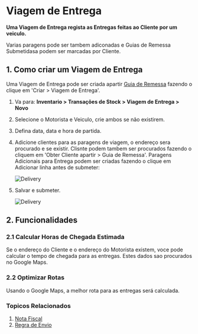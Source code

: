 <!-- add-breadcrumbs -->
# Viagem de Entrega

**Uma Viagem de Entrega regista as Entregas feitas ao Cliente por um veiculo.**

Varias paragens pode ser tambem adiconadas e Guias de Remessa Submetidasa podem ser marcadas por Cliente.

## 1. Como criar um Viagem de Entrega
Uma Viagem de Entrega pode ser criada apartir [Guia de Remessa](/docs/user/manual/pt/inventario/guia-de-remessa) fazendo o clique em 'Criar > Viagem de Entrega'.

1. Va para: **Inventario > Transações de Stock > Viagem de Entrega > Novo**
1. Selecione o Motorista e Veiculo, crie ambos se não existirem.
1. Defina data, data e hora de partida.
1. Adicione clientes para as paragens de viagem, o endereço sera procurado e se existir. Clisnte podem tambem ser procurados fazendo o cliquem em 'Obter Cliente apartir > Guia de Remessa'. Paragens Adicionais para Entrega podem ser criadas fazendo o clique em Adicionar linha antes de submeter:

    <img class="screenshot" alt="Delivery" src="{{docs_base_url}}/assets/img/stock/delivery_stops.png">

1. Salvar e submeter.

    <img class="screenshot" alt="Delivery" src="{{docs_base_url}}/assets/img/stock/delivery_trip.png">

## 2. Funcionalidades
### 2.1 Calcular Horas de Chegada Estimada
Se o endereço do Cliente e o endereço do Motorista existem, voce pode calcular o tempo de chegada para as entregas. Estes dados sao procurados no Google Maps.

### 2.2 Optimizar Rotas
Usando o Google Maps, a melhor rota para as entregas será calculada.


### Topicos Relacionados
1. [Nota Fiscal](/docs/user/manual/pt/inventario/nota-fiscal)
1. [Regra de Envio](/docs/user/manual/pt/vendas/regra-envio)